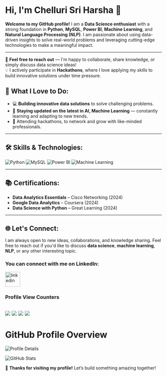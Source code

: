 # Hi, I'm **Chelluri Sri Harsha** 👋                       

**Welcome to my GitHub profile!** I am a **Data Science enthusiast** with a strong foundation in **Python**, **MySQL**, **Power BI**, **Machine Learning**, and **Natural Language Processing (NLP)**. I am passionate about using data-driven insights to solve real-world problems and leveraging cutting-edge technologies to make a meaningful impact.

----


💬 **Feel free to reach out** — I'm happy to collaborate, share knowledge, or simply discuss data science ideas!  
💡 I actively participate in **Hackathons**, where I love applying my skills to build innovative solutions under time pressure.


## 🌟 **What I Love to Do**:

- 💻 **Building innovative data solutions** to solve challenging problems.
- 📰 **Staying updated on the latest in AI, Machine Learning** — constantly learning and adapting to new trends.
- 🎤 Attending hackathons, to network and grow with like-minded professionals.


---

## 🛠️ **Skills & Technologies**:

  ![Python](https://img.icons8.com/color/48/python--v1.png)  ![MySQL](https://img.icons8.com/color/48/mysql-logo.png)   ![Power BI](https://img.icons8.com/color/48/power-bi.png) ![Machine Learning](https://img.icons8.com/color/48/artificial-intelligence.png)  

---
## 📚 **Certifications**:
- **Data Analytics Essentials** – Cisco Networking (2024)
- **Google Data Analytics** – Coursera (2024)
- **Data Science with Python** – Great Learning (2024)

---

## 🌐 **Let's Connect**:

I am always open to new ideas, collaborations, and knowledge sharing. Feel free to reach out if you'd like to discuss **data science**, **machine learning**, **NLP**, or any other interesting topic.

### You can connect with me on LinkedIn:
                      
<a href="https://www.linkedin.com/in/chellurisriharsha/">
  <img width="48" height="48" src="https://img.icons8.com/color/48/linkedin.png" alt="linkedin"/>
</a>

### Profile View Counters
![](https://komarev.com/ghpvc/?username=harshachelluri&color=blue&style=flat&label=PROFILE+VIEWS)
![](https://komarev.com/ghpvc/?username=harshachelluri&color=brightgreen&style=for-the-badge&label=VISITORS+COUNT)
![](https://komarev.com/ghpvc/?username=harshachelluri&color=dc143c&style=flat-square&label=PROFILE+HITS)
![](https://komarev.com/ghpvc/?username=harshachelluri&base=500&abbreviated=true&color=yellowgreen&style=plastic&label=TOTAL+VIEWS)
---
# GitHub Profile Overview
![Profile Details](http://github-profile-summary-cards.vercel.app/api/cards/profile-details?username=harshachelluri&theme=dark)

![GitHub Stats](http://github-profile-summary-cards.vercel.app/api/cards/stats?username=harshachelluri&theme=dark)


🚀 **Thanks for visiting my profile!** Let’s build something amazing together!
